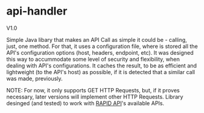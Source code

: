# api-handler
V1.0

Simple Java libary that makes an API Call as simple it could be - calling, just, one method.
For that, it uses a configuration file, where is stored all the API's configuration options (host, headers, endpoint, etc). It was designed this way to accummodate
some level of security and flexibility, when dealing with API's configurations.
It caches the result, to be as efficient and lightweight (to the API's host) as possible, if it is detected that a similar call was made, previously.

NOTE:
      For now, it only supports GET HTTP Requests, but, if it proves necessary, later versions will implement other HTTP Requests.
      Library desinged (and tested) to work with [RAPID API](https://rapidapi.com/hub)'s available APIs.

